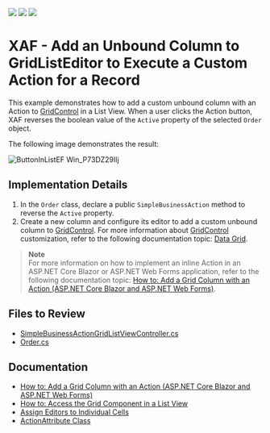 <!-- default badges list -->
![](https://img.shields.io/endpoint?url=https://codecentral.devexpress.com/api/v1/VersionRange/128587407/22.2.6%2B)
[![](https://img.shields.io/badge/Open_in_DevExpress_Support_Center-FF7200?style=flat-square&logo=DevExpress&logoColor=white)](https://supportcenter.devexpress.com/ticket/details/E1748)
[![](https://img.shields.io/badge/📖_How_to_use_DevExpress_Examples-e9f6fc?style=flat-square)](https://docs.devexpress.com/GeneralInformation/403183)
<!-- default badges end -->

# XAF - Add an Unbound Column to GridListEditor to Execute a Custom Action for a Record

This example demonstrates how to add a custom unbound column with an Action to [GridControl](https://docs.devexpress.com/WindowsForms/DevExpress.XtraGrid.GridControl) in a List View. When a user clicks the Action button, XAF reverses the boolean value of the `Active` property of the selected `Order` object.

The following image demonstrates the result:

![ButtonInListEF Win_P73DZ29Ilj](https://github.com/DevExpress-Examples/XAF_how-to-add-an-unbound-column-to-gridlisteditor-to-execute-a-custom-action-for-a-record-e1748/assets/14300209/945f86b8-534f-4d02-aefa-56ad531f3249)

## Implementation Details

1. In the `Order` class, declare a public `SimpleBusinessAction` method to reverse the `Active` property.
2. Create a new column and configure its editor to add a custom unbound column to [GridControl](https://docs.devexpress.com/WindowsForms/DevExpress.XtraGrid.GridControl). For more information about [GridControl](https://docs.devexpress.com/WindowsForms/DevExpress.XtraGrid.GridControl) customization, refer to the following documentation topic: [Data Grid](https://docs.devexpress.com/WindowsForms/3455/controls-and-libraries/data-grid).

> **Note**  
> For more information on how to implement an inline Action in an ASP.NET Core Blazor or ASP.NET Web Forms application, refer to the following documentation topic: [How to: Add a Grid Column with an Action (ASP.NET Core Blazor and ASP.NET Web Forms)](https://docs.devexpress.com/eXpressAppFramework/404559/ui-construction/controllers-and-actions/actions/how-to-add-a-grid-column-with-an-action?v=23.2).

## Files to Review

* [SimpleBusinessActionGridListViewController.cs](CS/EFCore/ButtonInListEF/ButtonInListEF.Win/Controllers/SimpleBusinessActionGridListViewController.cs) 
* [Order.cs](CS/EFCore/ButtonInListEF/ButtonInListEF.Module/BusinessObjects/Order.cs) 

## Documentation

* [How to: Add a Grid Column with an Action (ASP.NET Core Blazor and ASP.NET Web Forms)](https://docs.devexpress.com/eXpressAppFramework/404559/ui-construction/controllers-and-actions/actions/how-to-add-a-grid-column-with-an-action?v=23.2)
* [How to: Access the Grid Component in a List View](https://docs.devexpress.com/eXpressAppFramework/402154/ui-construction/list-editors/how-to-access-list-editor-control)
* [Assign Editors to Individual Cells](https://docs.devexpress.com/WindowsForms/5633/controls-and-libraries/tree-list/feature-center/data-editing/assigning-editors-to-individual-cells)
* [ActionAttribute Class](https://docs.devexpress.com/eXpressAppFramework/DevExpress.Persistent.Base.ActionAttribute)
